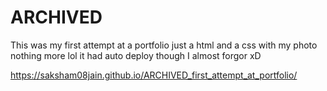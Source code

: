 # ARCHIVED 

This was my first attempt at a portfolio just a html and a css with my photo nothing more lol 
it had auto deploy though I almost forgor xD 

https://saksham08jain.github.io/ARCHIVED_first_attempt_at_portfolio/
